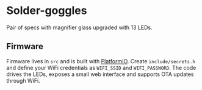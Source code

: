 # Solder-goggles
Pair of specs with magnifier glass upgraded with 13 LEDs.

## Firmware
Firmware lives in `src` and is built with [PlatformIO](https://platformio.org/).
Create `include/secrets.h` and define your WiFi credentials as `WIFI_SSID` and
`WIFI_PASSWORD`. The code drives the LEDs, exposes a small web interface and
supports OTA updates through WiFi.
